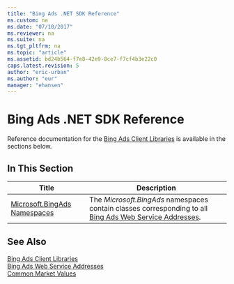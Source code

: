```yaml
---
title: "Bing Ads .NET SDK Reference"
ms.custom: na
ms.date: "07/10/2017"
ms.reviewer: na
ms.suite: na
ms.tgt_pltfrm: na
ms.topic: "article"
ms.assetid: bd24b564-f7e8-42e9-8ce7-f7cf4b3e22c0
caps.latest.revision: 5
author: "eric-urban"
ms.author: "eur"
manager: "ehansen"
---
```

# Bing Ads .NET SDK Reference
Reference documentation for the [Bing Ads Client Libraries](../Topic/Bing%20Ads%20Client%20Libraries.md) is available in the sections below.

## In This Section

|Title|Description|
|---------|---------------|
|[Microsoft.BingAds Namespaces](https://msdn.microsoft.com/library/mt757010.aspx)|The *Microsoft.BingAds* namespaces contain classes corresponding to all [Bing Ads Web Service Addresses](../api-reference/bing-ads-web-service-addresses.md).|

## See Also
[Bing Ads Client Libraries](../Topic/Bing%20Ads%20Client%20Libraries.md)  
[Bing Ads Web Service Addresses](../api-reference/bing-ads-web-service-addresses.md)  
[Common Market Values](../api-reference/common-market-values.md)  

